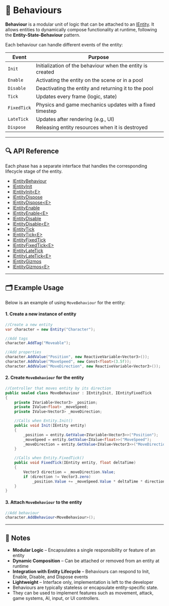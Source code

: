 # 🧩 Behaviours

**Behaviour** is a modular unit of logic that can be attached to an [IEntity](../Entities/IEntity.md). It allows
entities to dynamically compose functionality at runtime, following the **Entity-State-Behaviour** pattern.

Each behaviour can handle different events of the entity:

| Event       | Purpose                                                    |
|-------------|------------------------------------------------------------|
| `Init`      | Initialization of the behaviour when the entity is created |
| `Enable`    | Activating the entity on the scene or in a pool            |
| `Disable`   | Deactivating the entity and returning it to the pool       |
| `Tick`      | Updates every frame (logic, state)                         |
| `FixedTick` | Physics and game mechanics updates with a fixed timestep   |
| `LateTick`  | Updates after rendering (e.g., UI)                         |
| `Dispose`   | Releasing entity resources when it is destroyed            |


---

## 🔍 API Reference

Each phase has a separate interface that handles the corresponding lifecycle stage of the entity.

- [IEntityBehaviour](IEntityBehaviour.md) <!-- + -->
- [IEntityInit](IEntityInit.md) <!-- + -->
- [IEntityInit&lt;E&gt;](IEntityInit%601.md) <!-- + -->
- [IEntityDispose](IEntityDispose.md) <!-- + -->
- [IEntityDispose&lt;E&gt;](IEntityDispose%601.md) <!-- + -->
- [IEntityEnable](IEntityEnable.md) <!-- + -->
- [IEntityEnable&lt;E&gt;](IEntityEnable%601.md) <!-- + -->
- [IEntityDisable](IEntityDisable.md) <!-- + -->
- [IEntityDisable&lt;E&gt;](IEntityDisable%601.md) <!-- + -->
- [IEntityTick](IEntityTick.md) <!-- + -->
- [IEntityTick&lt;E&gt;](IEntityTick%601.md) <!-- + -->
- [IEntityFixedTick](IEntityFixedTick.md) <!-- + -->
- [IEntityFixedTick&lt;E&gt;](IEntityFixedTick%601.md) <!-- + -->
- [IEntityLateTick](IEntityLateTick.md) <!-- + -->
- [IEntityLateTick&lt;E&gt;](IEntityLateTick%601.md) <!-- + -->
- [IEntityGizmos](IEntityGizmos.md) <!-- + -->
- [IEntityGizmos&lt;E&gt;](IEntityGizmos%601.md) <!-- + -->

---

## 🗂 Example Usage

Below is an example of using `MoveBehaviour` for the entity:

#### 1. Create a new instance of entity

```csharp
//Create a new entity
var character = new Entity("Character");

//Add tags
character.AddTag("Moveable");

//Add properties
character.AddValue("Position", new ReactiveVariable<Vector3>());
character.AddValue("MoveSpeed", new Const<float>(3.5f));
character.AddValue("MoveDirection", new ReactiveVariable<Vector3>());
```

#### 2. Create `MoveBehaviour` for the entity

```csharp
//Controller that moves entity by its direction
public sealed class MoveBehaviour : IEntityInit, IEntityFixedTick
{
    private IVariable<Vector3> _position;
    private IValue<float> _moveSpeed;
    private IValue<Vector3> _moveDirection;

    //Calls when Entity.Init()
    public void Init(IEntity entity)
    {
        _position = entity.GetValue<IVariable<Vector3>>("Position");
        _moveSpeed = entity.GetValue<IValue<float>>("MoveSpeed");
        _moveDirection = entity.GetValue<IValue<Vector3>>("MoveDirection");
    }

    //Calls when Entity.FixedTick()
    public void FixedTick(IEntity entity, float deltaTime)
    {
        Vector3 direction = _moveDirection.Value;
        if (direction != Vector3.zero) 
            _position.Value += _moveSpeed.Value * deltaTime * direction;
    }
}
```

#### 3. Attach `MoveBehaviour` to the entity

```csharp
//Add behaviour
character.AddBehaviour<MoveBehaviour>();
```

---

## 📝 Notes

- **Modular Logic** – Encapsulates a single responsibility or feature of an entity
- **Dynamic Composition** – Can be attached or removed from an entity at runtime
- **Integration with Entity Lifecycle** – Behaviours can respond to Init, Enable, Disable, and Dispose events
- **Lightweight** – Interface only, implementation is left to the developer
- Behaviours are typically stateless or encapsulate entity-specific state.
- They can be used to implement features such as movement, attack, game systems, AI, input, or UI controllers.